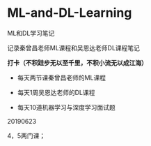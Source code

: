 # ML-and-DL-Learning
ML和DL学习笔记

记录秦曾昌老师ML课程和吴恩达老师DL课程笔记



**打卡（不积跬步无以至千里，不积小流无以成江海）**

* 每天两节课秦曾昌老师的ML课程

* 每天1周吴恩达老师的DL课程

* 每天10道机器学习与深度学习面试题



20190623

4，5两门课；

